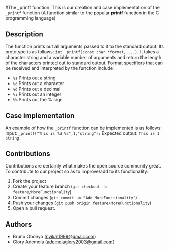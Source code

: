 #The _printf function.
This is  our creation and case implementation of the `_printf` function (A function similar to the popular **printf** function in the C programming language)
## Description
The function prints out all arguments passed to it to the standard output.
Its prototype is as follows: `int _printf(const char *format, ...)`.
It takes a character string and a variable number of arguments and return the length of the characters printed out to standard output.
Format specifiers that can be received and interpreted by the function include:
* `%s` Prints out a string
* `%c` Prints out a character
* `%d` Prints out a decimal
* `%i` Prints out an integer
* `%%` Prints out the % sign
## Case implementation
An example of how the `_printf` function can be implemented is as follows:
Input:
`_printf("This is %d %s",1,"string");`
Expected output:
`This is 1 string`
## Contributions
Contributions are certainly what makes the open source community great. To contribute to our project so as to improve/add to its functionality:
1. Fork the project
2. Create your feature branch (`git checkout -b feature/MoreFunctionality`)
3. Commit changes (`git commit -m "Add MoreFunctionality"`) 
4. Push your changes (`git push origin feature/MoreFunctionality`)
5. Open a pull request.
## Authors
* Bruno Obonyo  (nyikal1999@gmail.com)
* Glory Ademola (ademolaglory2003@gmail.com)
